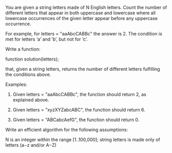 You are given a string letters made of N English letters. Count the number of different letters that appear in both uppercase and lowercase where all lowercase occurrences of the given letter appear before any uppercase occurrence.

For example, for letters = "aaAbcCABBc" the answer is 2. The condition is met for letters ‘a’ and ‘b’, but not for ‘c’.

Write a function:

function solution(letters);

that, given a string letters, returns the number of different letters fulfilling the conditions above.

Examples:

1. Given letters = "aaAbcCABBc", the function should return 2, as explained above.

2. Given letters = "xyzXYZabcABC", the function should return 6.

3. Given letters = "ABCabcAefG", the function should return 0.

Write an efficient algorithm for the following assumptions:

N is an integer within the range [1..100,000];
string letters is made only of letters (a−z and/or A−Z)
